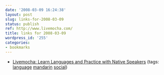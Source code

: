 ```yaml
---
date: '2008-03-09 16:24:38'
layout: post
slug: links-for-2008-03-09
status: publish
ref: http://www.livemocha.com/
title: links for 2008-03-09
wordpress_id: '255'
categories:
- bookmarks
---
```




  * [Livemocha: Learn Languages and Practice with Native Speakers](http://www.livemocha.com/) (tags: [language](http://del.icio.us/eob/language) [mandarin](http://del.icio.us/eob/mandarin) [social](http://del.icio.us/eob/social))






